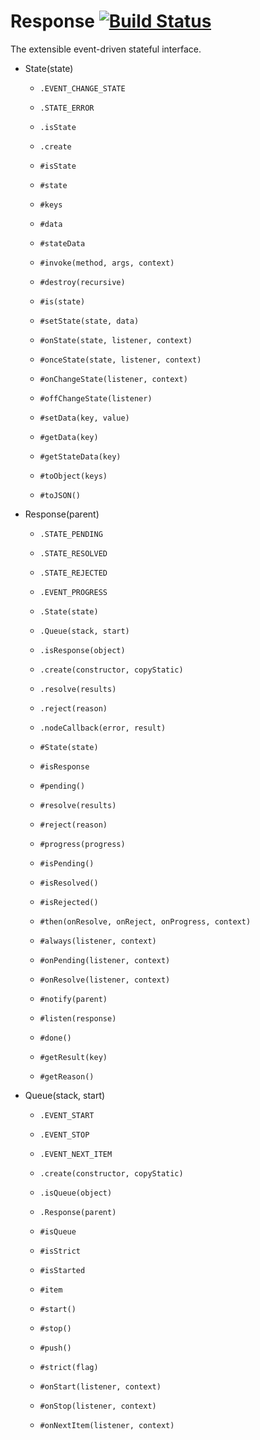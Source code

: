 Response [![Build Status](https://travis-ci.org/B-Vladi/Response.svg?branch=master)](https://travis-ci.org/B-Vladi/Response)
========
The extensible event-driven stateful interface.

 * State(state)
   * `.EVENT_CHANGE_STATE`
   * `.STATE_ERROR`
   * `.isState`
   * `.create`
   
   * `#isState`
   * `#state`
   * `#keys`
   * `#data`
   * `#stateData`
   * `#invoke(method, args, context)`
   * `#destroy(recursive)`
   * `#is(state)`
   * `#setState(state, data)`
   * `#onState(state, listener, context)`
   * `#onceState(state, listener, context)`
   * `#onChangeState(listener, context)`
   * `#offChangeState(listener)`
   * `#setData(key, value)`
   * `#getData(key)`
   * `#getStateData(key)`
   * `#toObject(keys)`
   * `#toJSON()`

 * Response(parent)
   * `.STATE_PENDING`
   * `.STATE_RESOLVED`
   * `.STATE_REJECTED`
   * `.EVENT_PROGRESS`
   * `.State(state)`
   * `.Queue(stack, start)`
   * `.isResponse(object)`
   * `.create(constructor, copyStatic)`
   * `.resolve(results)`
   * `.reject(reason)`
   * `.nodeCallback(error, result)`
   
   * `#State(state)`
   * `#isResponse`
   * `#pending()`
   * `#resolve(results)`
   * `#reject(reason)`
   * `#progress(progress)`
   * `#isPending()`
   * `#isResolved()`
   * `#isRejected()`
   * `#then(onResolve, onReject, onProgress, context)`
   * `#always(listener, context)`
   * `#onPending(listener, context)`
   * `#onResolve(listener, context)`
   * `#notify(parent)`
   * `#listen(response)`
   * `#done()`
   * `#getResult(key)`
   * `#getReason()`
   
 * Queue(stack, start)
   * `.EVENT_START`
   * `.EVENT_STOP`
   * `.EVENT_NEXT_ITEM`
   * `.create(constructor, copyStatic)`
   * `.isQueue(object)`
   * `.Response(parent)`
   
   * `#isQueue`
   * `#isStrict`
   * `#isStarted`
   * `#item`
   * `#start()`
   * `#stop()`
   * `#push()`
   * `#strict(flag)`
   * `#onStart(listener, context)`
   * `#onStop(listener, context)`
   * `#onNextItem(listener, context)`

